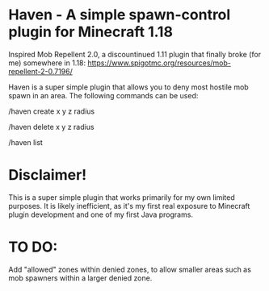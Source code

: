 # Haven - A simple spawn-control plugin for Minecraft 1.18

Inspired Mob Repellent 2.0, a discountinued 1.11 plugin that finally broke (for me) somewhere in 1.18:
https://www.spigotmc.org/resources/mob-repellent-2-0.7196/

Haven is a super simple plugin that allows you to deny most hostile mob spawn in an area. The following commands can be used:

/haven create x y z radius

/haven delete x y z radius

/haven list


# Disclaimer!
This is a super simple plugin that works primarily for my own limited purposes. It is likely inefficient, as it's my first real exposure to Minecraft plugin development and one of my first Java programs. 

# TO DO:
Add "allowed" zones within denied zones, to allow smaller areas such as mob spawners within a larger denied zone.

